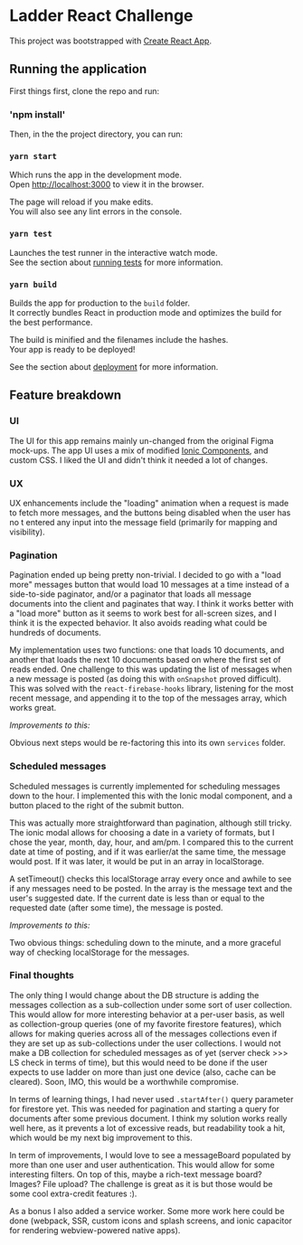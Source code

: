 # Ladder React Challenge

This project was bootstrapped with [Create React App](https://github.com/facebook/create-react-app).

## Running the application

First things first, clone the repo and run:

### 'npm install'

Then, in the the project directory, you can run:

### `yarn start`

Which runs the app in the development mode.\
Open [http://localhost:3000](http://localhost:3000) to view it in the browser.

The page will reload if you make edits.\
You will also see any lint errors in the console.

### `yarn test`

Launches the test runner in the interactive watch mode.\
See the section about [running tests](https://facebook.github.io/create-react-app/docs/running-tests) for more information.

### `yarn build`

Builds the app for production to the `build` folder.\
It correctly bundles React in production mode and optimizes the build for the best performance.

The build is minified and the filenames include the hashes.\
Your app is ready to be deployed!

See the section about [deployment](https://facebook.github.io/create-react-app/docs/deployment) for more information.

## Feature breakdown

### UI

The UI for this app remains mainly un-changed from the original Figma mock-ups. The app UI uses a mix of modified [Ionic Components](https://ionicframework.com/docs/components), and custom CSS. I liked the UI and didn't think it needed a lot of changes.

### UX

UX enhancements include the "loading" animation when a request is made to fetch more messages, and the buttons being disabled when the user has no t entered any input into the message field (primarily for mapping and visibility).

### Pagination

Pagination ended up being pretty non-trivial. I decided to go with a "load more" messages button that would load 10 messages at a time instead of a side-to-side paginator, and/or a paginator that loads all message documents into the client and paginates that way. I think it works better with a "load more" button as it seems to work best for all-screen sizes, and I think it is the expected behavior. It also avoids reading what could be hundreds of documents.

My implementation uses two functions: one that loads 10 documents, and another that loads the next 10 documents based on where the first set of reads ended. One challenge to this was updating the list of messages when a new message is posted (as doing this with `onSnapshot` proved difficult). This was solved with the `react-firebase-hooks` library, listening for the most recent message, and appending it to the top of the messages array, which works great.

_Improvements to this:_

Obvious next steps would be re-factoring this into its own `services` folder.

### Scheduled messages

Scheduled messages is currently implemented for scheduling messages down to the hour. I implemented this with the Ionic modal component, and a button placed to the right of the submit button.

This was actually more straightforward than pagination, although still tricky. The ionic modal allows for choosing a date in a variety of formats, but I chose the year, month, day, hour, and am/pm. I compared this to the current date at time of posting, and if it was earlier/at the same time, the message would post. If it was later, it would be put in an array in localStorage.

A setTimeout() checks this localStorage array every once and awhile to see if any messages need to be posted. In the array is the message text and the user's suggested date. If the current date is less than or equal to the requested date (after some time), the message is posted.

_Improvements to this:_

Two obvious things: scheduling down to the minute, and a more graceful way of checking localStorage for the messages.

### Final thoughts

The only thing I would change about the DB structure is adding the messages collection as a sub-collection under some sort of user collection. This would allow for more interesting behavior at a per-user basis, as well as collection-group queries (one of my favorite firestore features), which allows for making queries across all of the messages collections even if they are set up as sub-collections under the user collections. I would not make a DB collection for scheduled messages as of yet (server check >>> LS check in terms of time), but this would need to be done if the user expects to use ladder on more than just one device (also, cache can be cleared). Soon, IMO, this would be a worthwhile compromise.

In terms of learning things, I had never used `.startAfter()` query parameter for firestore yet. This was needed for pagination and starting a query for documents after some previous document. I think my solution works really well here, as it prevents a lot of excessive reads, but readability took a hit, which would be my next big improvement to this.

In term of improvements, I would love to see a messageBoard populated by more than one user and user authentication. This would allow for some interesting filters. On top of this, maybe a rich-text message board? Images? File upload? The challenge is great as it is but those would be some cool extra-credit features :).

As a bonus I also added a service worker. Some more work here could be done (webpack, SSR, custom icons and splash screens, and ionic capacitor for rendering webview-powered native apps).
